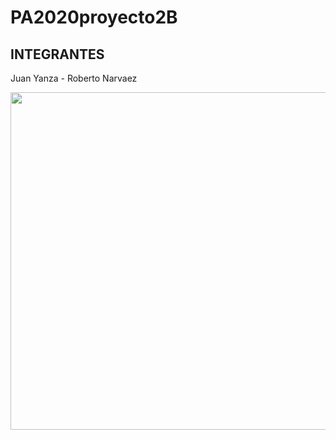 # PA2020proyecto2B
## INTEGRANTES
Juan Yanza - Roberto Narvaez
<p align="center">
  <img width="1170" height="540" src="https://www.soltius.co.id/site/uploads/images/5c9349db86eb2-big-data-indonesia2.png">
</p>

